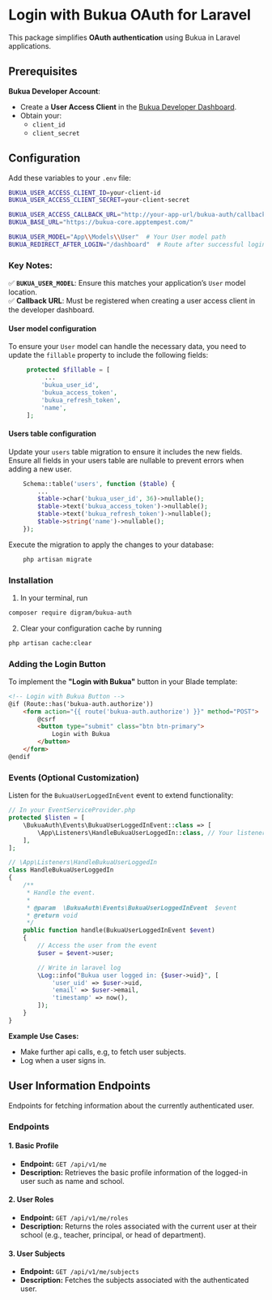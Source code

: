 # Login with Bukua OAuth for Laravel  

This package simplifies **OAuth authentication** using Bukua in Laravel applications.

## Prerequisites  

**Bukua Developer Account**:  
   - Create a **User Access Client** in the [Bukua Developer Dashboard](https://developer.bukuaplatform.com/).  
   - Obtain your:  
     - `client_id`  
     - `client_secret`  

## Configuration  

Add these variables to your `.env` file:  

```bash
BUKUA_USER_ACCESS_CLIENT_ID=your-client-id
BUKUA_USER_ACCESS_CLIENT_SECRET=your-client-secret

BUKUA_USER_ACCESS_CALLBACK_URL="http://your-app-url/bukua-auth/callback"
BUKUA_BASE_URL="https://bukua-core.apptempest.com/"

BUKUA_USER_MODEL="App\\Models\\User"  # Your User model path
BUKUA_REDIRECT_AFTER_LOGIN="/dashboard"  # Route after successful login
```

### Key Notes:  
✅ **`BUKUA_USER_MODEL`**: Ensure this matches your application’s `User` model location.  
✅ **Callback URL**: Must be registered when creating a user access client in the developer dashboard.

#### User model configuration

To ensure your `User` model can handle the necessary data, you need to update the `fillable` property to include the following fields:

```php
     protected $fillable = [
          ...
         'bukua_user_id',
         'bukua_access_token',
         'bukua_refresh_token',
         'name',
     ];
```

#### Users table configuration

Update your `users` table migration to ensure it includes the new fields. Ensure all fields in your users table are nullable to prevent errors when adding a new user.

 ```php
     Schema::table('users', function ($table) {
         ...
         $table->char('bukua_user_id', 36)->nullable();
         $table->text('bukua_access_token')->nullable();
         $table->text('bukua_refresh_token')->nullable();
         $table->string('name')->nullable();
     });
```

Execute the migration to apply the changes to your database:

```bash
    php artisan migrate
```

### Installation

1. In your terminal, run 

```bash
composer require digram/bukua-auth
```

2. Clear your configuration cache by running

```bash
php artisan cache:clear
```

### Adding the Login Button  

To implement the **"Login with Bukua"** button in your Blade template:  

```html
<!-- Login with Bukua Button -->
@if (Route::has('bukua-auth.authorize'))
    <form action="{{ route('bukua-auth.authorize') }}" method="POST">
        @csrf
        <button type="submit" class="btn btn-primary">
            Login with Bukua
        </button>
    </form>
@endif
```

### Events (Optional Customization)  

Listen for the `BukuaUserLoggedInEvent` event to extend functionality:  

```php
// In your EventServiceProvider.php
protected $listen = [
    \BukuaAuth\Events\BukuaUserLoggedInEvent::class => [
        \App\Listeners\HandleBukuaUserLoggedIn::class, // Your listener
    ],
];
```

```php
// \App\Listeners\HandleBukuaUserLoggedIn
class HandleBukuaUserLoggedIn
{
    /**
     * Handle the event.
     *
     * @param  \BukuaAuth\Events\BukuaUserLoggedInEvent  $event
     * @return void
     */
    public function handle(BukuaUserLoggedInEvent $event)
    {
        // Access the user from the event
        $user = $event->user;

        // Write in laravel log
        \Log::info("Bukua user logged in: {$user->uid}", [
            'user_uid' => $user->uid,
            'email' => $user->email,
            'timestamp' => now(),
        ]);
    }
}
```

**Example Use Cases:**  
- Make further api calls, e.g, to fetch user subjects.  
- Log when a user signs in.

## User Information Endpoints

Endpoints for fetching information about the currently authenticated user.

### Endpoints

#### 1. Basic Profile
- **Endpoint:** `GET /api/v1/me`
- **Description:** Retrieves the basic profile information of the logged-in user such as name and school.

#### 2. User Roles  
- **Endpoint:** `GET /api/v1/me/roles`  
- **Description:** Returns the roles associated with the current user at their school (e.g., teacher, principal, or head of department).

#### 3. User Subjects  
- **Endpoint:** `GET /api/v1/me/subjects`  
- **Description:** Fetches the subjects associated with the authenticated user.